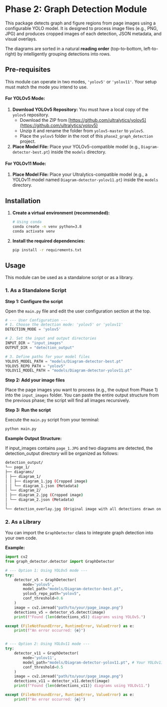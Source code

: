 
# Phase 2: Graph Detection Module

This package detects graph and figure regions from page images using a configurable YOLO model. It is designed to process image files (e.g., PNG, JPG) and produces cropped images of each detection, JSON metadata, and visual overlays.

The diagrams are sorted in a natural **reading order** (top-to-bottom, left-to-right) by intelligently grouping detections into rows.

## Pre-requisites

This module can operate in two modes, `'yolov5'` or `'yolov11'`. Your setup must match the mode you intend to use.

#### For YOLOv5 Mode:
1.  **Download YOLOv5 Repository:** You must have a local copy of the `yolov5` repository.
    *   Download the ZIP from [https://github.com/ultralytics/yolov5](https://github.com/ultralytics/yolov5)
    *   Unzip it and rename the folder from `yolov5-master` to `yolov5`.
    *   Place the `yolov5` folder in the root of this `phase2_graph_detection` project.
2.  **Place Model File:** Place your YOLOv5-compatible model (e.g., `Diagram-detector-best.pt`) inside the `models` directory.

#### For YOLOv11 Mode:
1.  **Place Model File:** Place your Ultralytics-compatible model (e.g., a YOLOv11 model named `Diagram-detector-yolov11.pt`) inside the `models` directory.

## Installation

1.  **Create a virtual environment (recommended):**
    ```bash
    # Using conda
    conda create -n venv python=3.8
    conda activate venv
    ```

2.  **Install the required dependencies:**
    ```bash
    pip install -r requirements.txt
    ```

## Usage

This module can be used as a standalone script or as a library.

### 1. As a Standalone Script

**Step 1: Configure the script**

Open the `main.py` file and edit the user configuration section at the top.

```python
# --- User Configuration ---
# 1. Choose the detection mode: 'yolov5' or 'yolov11'
DETECTION_MODE = 'yolov5'

# 2. Set the input and output directories
INPUT_DIR = "input_images"
OUTPUT_DIR = "detection_output"

# 3. Define paths for your model files
YOLOV5_MODEL_PATH = "models/Diagram-detector-best.pt"
YOLOV5_REPO_PATH = "yolov5"
YOLOV11_MODEL_PATH = "models/Diagram-detector-yolov11.pt"
```

**Step 2: Add your image files**

Place the page images you want to process (e.g., the output from Phase 1) into the `input_images` folder. You can paste the entire output structure from the previous phase; the script will find all images recursively.

**Step 3: Run the script**

Execute the `main.py` script from your terminal:
```Bash
python main.py
```

**Example Output Structure:**

If input_images contains `page_1.JPG` and two diagrams are detected, the detection_output directory will be organized as follows:
```bash
detection_output/
└── page_1/
├── diagrams/
│ ├── diagram_1/
│ │ ├── diagram_1.jpg (Cropped image)
│ │ └── diagram_1.json (Metadata)
│ └── diagram_2/
│ ├── diagram_2.jpg (Cropped image)
│ └── diagram_2.json (Metadata)
│
└── detection_overlay.jpg (Original image with all detections drawn on it)
```
### 2. As a Library
You can import the `GraphDetector` class to integrate graph detection into your own code.

**Example:**
```python
import cv2
from graph_detector.detector import GraphDetector

# --- Option 1: Using YOLOv5 mode ---
try:
    detector_v5 = GraphDetector(
        mode='yolov5',
        model_path="models/Diagram-detector-best.pt",
        yolov5_repo_path="yolov5",
        conf_threshold=0.6
    )
    image = cv2.imread("path/to/your/page_image.png")
    detections_v5 = detector_v5.detect(image)
    print(f"Found {len(detections_v5)} diagrams using YOLOv5.")

except (FileNotFoundError, RuntimeError, ValueError) as e:
    print(f"An error occurred: {e}")


# --- Option 2: Using YOLOv11 mode ---
try:
    detector_v11 = GraphDetector(
        mode='yolov11',
        model_path="models/Diagram-detector-yolov11.pt", # Your YOLOv11 model
        conf_threshold=0.5
    )
    image = cv2.imread("path/to/your/page_image.png")
    detections_v11 = detector_v11.detect(image)
    print(f"Found {len(detections_v11)} diagrams using YOLOv11.")

except (FileNotFoundError, RuntimeError, ValueError) as e:
    print(f"An error occurred: {e}")
```